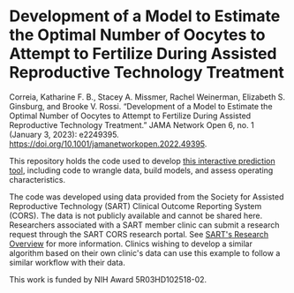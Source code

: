# Development of a Model to Estimate the Optimal Number of Oocytes to Attempt to Fertilize During Assisted Reproductive Technology Treatment

Correia, Katharine F. B., Stacey A. Missmer, Rachel Weinerman, Elizabeth S. Ginsburg, and Brooke V. Rossi. “Development of a Model to Estimate the Optimal Number of Oocytes to Attempt to Fertilize During Assisted Reproductive Technology Treatment.” JAMA Network Open 6, no. 1 (January 3, 2023): e2249395. https://doi.org/10.1001/jamanetworkopen.2022.49395.

This repository holds the code used to develop [this interactive prediction tool](https://katharine-correia.shinyapps.io/art_fert_prediction_tool/), including code to wrangle data, build models, and assess operating characteristics.

The code was developed using data provided from the Society for Assisted Reproductive Technology (SART) Clinical Outcome Reporting System (CORS). The data is not publicly available and cannot be shared here. Researchers associated with a SART member clinic can submit a research request through the SART CORS research portal. See [SART's Research Overview](https://www.sart.org/professionals-and-providers/research/) for more information. Clinics wishing to develop a similar algorithm based on their own clinic's data can use this example to follow a similar workflow with their data.

This work is funded by NIH Award 5R03HD102518-02.
